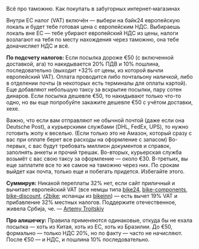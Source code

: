 Всё про таможню. Как покупать в забугорных интернет-магазинах

Внутри ЕС налог (VAT) включён — выбери на байк24 европейскую локаль и будет тебе готовая цена с европейским НДС. 
Выбираешь локаль вне ЕС — тебе убирают европейский НДС из цены, налоги возлагают на тебя по месту нахождения через таможню,
она тебе доначисляет НДС и всё.

**По подсчету налогов:**
Если посылка дороже €50 (с включенной доставкой, ага) то накидывается 20% ПДВ и 10% пошлина, последовательно (выходит +32%
от цены, из которой вычли европейский VAT). Оплата проводится либо почтальону наличкой, либо в отделении почты (в некоторых есть
терминалы для оплаты картой). Еще добавляют небольшую таксу за вскрытие посылки, пару сотен динаров.
Если посылка дешевле €50, то накидывают только что-то одно, но вы еще попробуйте закажите дешевле €50 с учётом доставки, хехе.

Важно, что если вам отправляют не обычной почтой (даже если она Deutsche Post), а курьерскими службами (DHL, FedEx, UPS),
то нужно готовить жопу к веселью. (Если только это не Амазон, который сразу с вас при оплате берет все расходы на оформление с запасом)
Во-первых, с вас будут требовать миллион документов и справок, заполнять анкеты и прочий трешак. Во-вторых, курьерская служба
возьмёт с вас свою таксу за оформление — около €30. В-третьих, вы еще заплатите все то же самое на таможню через них.
По срокам выйдет как почта, только еще и побегать придется. Избегайте этого.

**Суммируя:**
Никакой переплаты 32% нет, если сайт приличный и вычитает европейский VAT (все немцы типа [bike24](https://www.bike24.com),
[bike-components](https://www.bike-components.de/), [bike-discount](https://www.bike-discount.de/en), [r2bike](https://r2-bike.com/);
испанцы из [bikeinn](https://www.tradeinn.com/bikeinn/en)) — есть вычет 19% VAT и прибавление 32% местных налогов.
Поддержите отечественное, живела Србиja, че. — [Artemy Troitskiy](https://t.me/pandeglol)

**Про алишечку:**
Правила применяются одинаковые, откуда бы не ехала посылка — хоть из Китая, хоть из ЕС, хоть из Бразилии. До €50, формально —
только НДС 20%, но по факту — часто не начисляют. После €50 — и НДС, и пошлина 10% последовательно.
